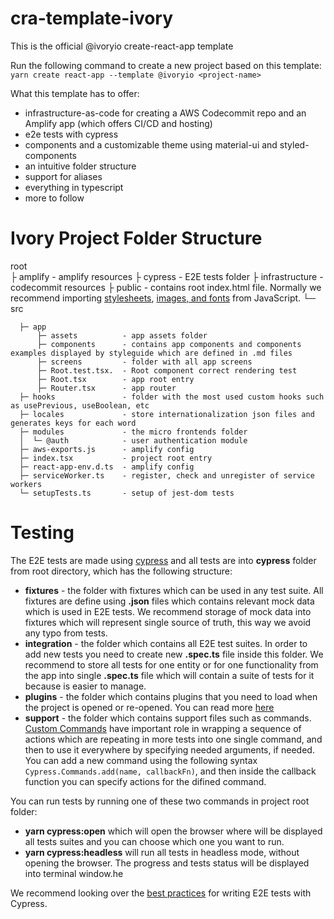 # cra-template-ivory

This is the official @ivoryio create-react-app template 

Run the following command to create a new project based on this template:
`yarn create react-app --template @ivoryio <project-name>`

What this template has to offer:
* infrastructure-as-code for creating a AWS Codecommit repo and an Amplify app (which offers CI/CD and hosting)
* e2e tests with cypress
* components and a customizable theme using material-ui and styled-components
* an intuitive folder structure
* support for aliases
* everything in typescript
* more to follow

# Ivory Project Folder Structure

root                  
   ├ amplify - amplify resources
   ├ cypress - E2E tests folder
   ├ infrastructure - codecommit resources
   ├ public - contains root index.html file. Normally we recommend importing [stylesheets](https://create-react-app.dev/docs/adding-a-stylesheet), [images, and fonts](https://create-react-app.dev/docs/adding-images-fonts-and-files) from JavaScript.
   └─ src  
   
      ├─ app
	      ├─ assets			 - app assets folder
	      ├─ components		 - contains app components and components examples displayed by styleguide which are defined in .md files
	      ├─ screens		 - folder with all app screens
	      ├─ Root.test.tsx.  - Root component correct rendering test
	      ├─ Root.tsx		 - app root entry
	      ├─ Router.tsx      - app router
      ├─ hooks				 - folder with the most used custom hooks such as usePrevious, useBoolean, etc
      ├─ locales  			 - store internationalization json files and generates keys for each word
      ├─ modules          	 - the micro frontends folder
      │  └─ @auth          	 - user authentication module 
      ├─ aws-exports.js   	 - amplify config
      ├─ index.tsx  	  	 - project root entry
      ├─ react-app-env.d.ts  - amplify config
      ├─ serviceWorker.ts    - register, check and unregister of service workers
      └─ setupTests.ts  	 - setup of jest-dom tests
      
# Testing
The E2E tests are made using [cypress](https://www.cypress.io/) and all tests are into **cypress** folder from root directory, which has the following structure:
 - **fixtures** - the folder with fixtures which can be used in any test suite. All fixtures are define using **.json** files which contains relevant mock data which is used in E2E tests. We recommend storage of mock data into fixtures which will represent single source of truth, this way we avoid any typo from tests.
 - **integration** - the folder which contains all E2E test suites. In order to add new tests you need to create new **.spec.ts** file inside this folder. We recommend to store all tests for one entity or for one functionality from the app into single **.spec.ts** file which will contain a suite of tests for it because is easier to manage.
 - **plugins** - the folder which contains plugins that you need to load when the project is opened or re-opened. You can read more [here](https://on.cypress.io/plugins-guide)
 - **support** - the folder which contains support files such as commands. [Custom Commands](https://docs.cypress.io/api/cypress-api/custom-commands.html#Syntax) have important role in wrapping a sequence of actions which are repeating in more tests into one single command, and then to use it everywhere by specifying needed arguments, if needed. You can add a new command using the following syntax `Cypress.Commands.add(name, callbackFn)`, and then inside the callback function you can specify actions for the difined command.

You can run tests by running one of these two commands in project root folder:
 - **yarn cypress:open** which will open the browser where will be displayed all tests suites and you can choose which one you want to run.
 - **yarn cypress:headless** will run all tests in headless mode, without opening the browser. The progress and tests status will be displayed into terminal window.he

We recommend looking over the [best practices](https://docs.cypress.io/guides/references/best-practices.html) for writing E2E tests with Cypress.